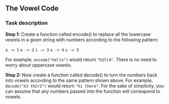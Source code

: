 ## The Vowel Code
### Task description
**Step 1:** Create a function called encode() to replace all the lowercase vowels in a given string with numbers according to the following pattern:

`a -> 1`
`e -> 2`
`i -> 3`
`o -> 4`
`u -> 5`

For example, `encode("hello")` would return `"h2ll4"`. There is no need to worry about uppercase vowels.

**Step 2:** Now create a function called decode() to turn the numbers back into vowels according to the same pattern shown above.
For example, `decode("h3 th2r2")` would return `"hi there"`.
For the sake of simplicity, you can assume that any numbers passed into the function will correspond to vowels.
